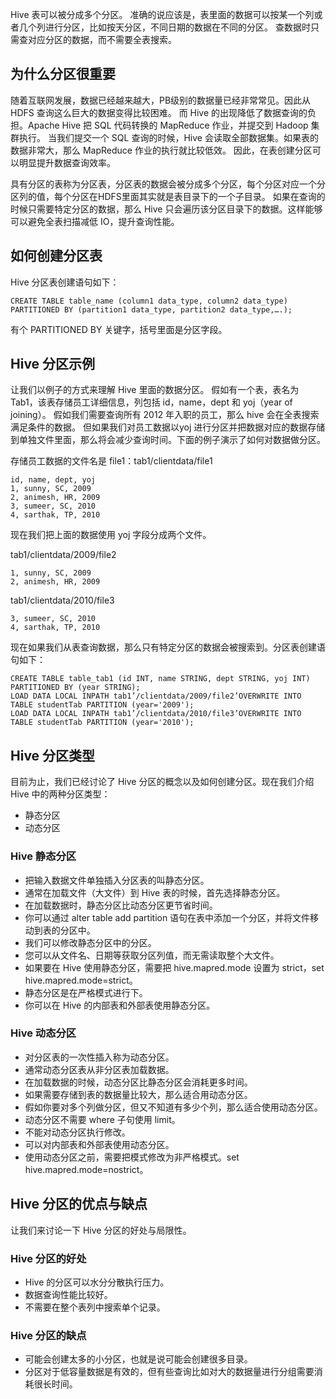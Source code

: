 Hive 表可以被分成多个分区。
准确的说应该是，表里面的数据可以按某一个列或者几个列进行分区，比如按天分区，不同日期的数据在不同的分区。
查数据时只需查对应分区的数据，而不需要全表搜索。

## 为什么分区很重要
随着互联网发展，数据已经越来越大，PB级别的数据量已经非常常见。因此从 HDFS 查询这么巨大的数据变得比较困难。
而 Hive 的出现降低了数据查询的负担。Apache Hive 把 SQL 代码转换的 MapReduce 作业，并提交到 Hadoop 集群执行。
当我们提交一个 SQL 查询的时候，Hive 会读取全部数据集。如果表的数据非常大，那么 MapReduce 作业的执行就比较低效。
因此，在表创建分区可以明显提升数据查询效率。

具有分区的表称为分区表，分区表的数据会被分成多个分区，每个分区对应一个分区列的值，每个分区在HDFS里面其实就是表目录下的一个子目录。
如果在查询的时候只需要特定分区的数据，那么 Hive 只会遍历该分区目录下的数据。这样能够可以避免全表扫描减低 IO，提升查询性能。

## 如何创建分区表
Hive 分区表创建语句如下：
```text
CREATE TABLE table_name (column1 data_type, column2 data_type)
PARTITIONED BY (partition1 data_type, partition2 data_type,….);
```

有个 PARTITIONED BY 关键字，括号里面是分区字段。

## Hive 分区示例
让我们以例子的方式来理解 Hive 里面的数据分区。
假如有一个表，表名为 Tab1，该表存储员工详细信息，列包括 id，name，dept 和 yoj（year of joining）。
假如我们需要查询所有 2012 年入职的员工，那么 hive 会在全表搜索满足条件的数据。
但如果我们对员工数据以yoj 进行分区并把数据对应的数据存储到单独文件里面，那么将会减少查询时间。下面的例子演示了如何对数据做分区。

存储员工数据的文件名是 file1：tab1/clientdata/file1
```text
id, name, dept, yoj
1, sunny, SC, 2009
2, animesh, HR, 2009
3, sumeer, SC, 2010
4, sarthak, TP, 2010
```

现在我们把上面的数据使用 yoj 字段分成两个文件。

tab1/clientdata/2009/file2
```text
1, sunny, SC, 2009
2, animesh, HR, 2009
```
tab1/clientdata/2010/file3
```text
3, sumeer, SC, 2010
4, sarthak, TP, 2010
```

现在如果我们从表查询数据，那么只有特定分区的数据会被搜索到。分区表创建语句如下：
```text
CREATE TABLE table_tab1 (id INT, name STRING, dept STRING, yoj INT) PARTITIONED BY (year STRING);
LOAD DATA LOCAL INPATH tab1’/clientdata/2009/file2’OVERWRITE INTO TABLE studentTab PARTITION (year='2009');
LOAD DATA LOCAL INPATH tab1’/clientdata/2010/file3’OVERWRITE INTO TABLE studentTab PARTITION (year='2010');
```

## Hive 分区类型
目前为止，我们已经讨论了 Hive 分区的概念以及如何创建分区。现在我们介绍 Hive 中的两种分区类型：
* 静态分区
* 动态分区

### Hive 静态分区
* 把输入数据文件单独插入分区表的叫静态分区。
* 通常在加载文件（大文件）到 Hive 表的时候，首先选择静态分区。
* 在加载数据时，静态分区比动态分区更节省时间。
* 你可以通过 alter table add partition 语句在表中添加一个分区，并将文件移动到表的分区中。
* 我们可以修改静态分区中的分区。
* 您可以从文件名、日期等获取分区列值，而无需读取整个大文件。
* 如果要在 Hive 使用静态分区，需要把 hive.mapred.mode 设置为 strict，set hive.mapred.mode=strict。
* 静态分区是在严格模式进行下。
* 你可以在 Hive 的内部表和外部表使用静态分区。

### Hive 动态分区
* 对分区表的一次性插入称为动态分区。
* 通常动态分区表从非分区表加载数据。
* 在加载数据的时候，动态分区比静态分区会消耗更多时间。
* 如果需要存储到表的数据量比较大，那么适合用动态分区。
* 假如你要对多个列做分区，但又不知道有多少个列，那么适合使用动态分区。
* 动态分区不需要 where 子句使用 limit。
* 不能对动态分区执行修改。
* 可以对内部表和外部表使用动态分区。
* 使用动态分区之前，需要把模式修改为非严格模式。set hive.mapred.mode=nostrict。

## Hive 分区的优点与缺点
让我们来讨论一下 Hive 分区的好处与局限性。

### Hive 分区的好处
* Hive 的分区可以水分分散执行压力。
* 数据查询性能比较好。
* 不需要在整个表列中搜索单个记录。

### Hive 分区的缺点
* 可能会创建太多的小分区，也就是说可能会创建很多目录。
* 分区对于低容量数据是有效的，但有些查询比如对大的数据量进行分组需要消耗很长时间。